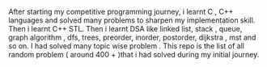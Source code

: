 After starting my competitive programming journey, i learnt C , C++ languages and solved many problems to sharpen my implementation skill. Then i learnt C++ STL. Then i learnt DSA like linked list, stack , queue, graph algorithm , dfs, trees, preorder, inorder, postorder, dijkstra , mst and so on. I had solved many topic wise problem . This repo is the list of all random problem ( around 400 + )that i had solved during my initial journey.
